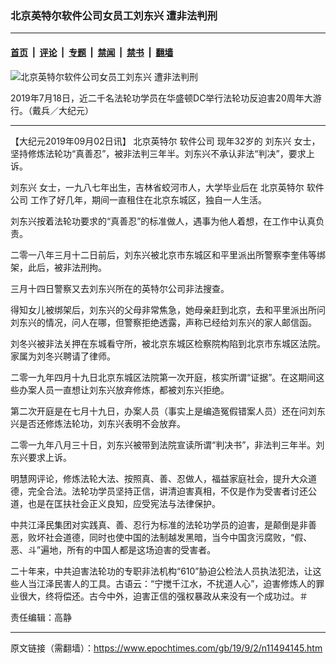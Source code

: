 ### 北京英特尔软件公司女员工刘东兴 遭非法判刑

---

#### [首页](../../../..?n11494145) &nbsp;|&nbsp; [评论](../../../../../epoch-comment?n11494145) &nbsp;|&nbsp; [专题](../../../../../epoch-special?n11494145) &nbsp;|&nbsp; [禁闻](../../../../../epoch-news?n11494145) &nbsp;|&nbsp; [禁书](../../../../../books?n11494145) &nbsp;|&nbsp; [翻墙](https://github.com/gfw-breaker/nogfw/blob/master/README.md?n11494145)


<div><img alt="北京英特尔软件公司女员工刘东兴 遭非法判刑" class="attachment-djy_600_400 size-djy_600_400 wp-post-image" src="https://i.epochtimes.com/assets/uploads/2019/09/youxing_10-600x400.jpg"/>
<div class="caption">
 <p>
  2019年7月18日，近二千名法轮功学员在华盛顿DC举行法轮功反迫害20周年大游行。（戴兵／大纪元）
 </p>
</div></div><hr/><div class="post_content" id="artbody" itemprop="articleBody">
 <!-- article content begin -->
 <p>
  【大纪元2019年09月02日讯】
  <ok href="https://www.epochtimes.com/gb/tag/%E5%8C%97%E4%BA%AC%E8%8B%B1%E7%89%B9%E5%B0%94.html">
   北京英特尔
  </ok>
  <ok href="https://www.epochtimes.com/gb/tag/%E8%BD%AF%E4%BB%B6%E5%85%AC%E5%8F%B8.html">
   软件公司
  </ok>
  现年32岁的
  <ok href="https://www.epochtimes.com/gb/tag/%E5%88%98%E4%B8%9C%E5%85%B4.html">
   刘东兴
  </ok>
  女士，坚持修炼法轮功“真善忍”，被非法判三年半。刘东兴不承认非法“判决”，要求上诉。
 </p>
 <p class="p4">
  <span class="s1">
   <ok href="https://www.epochtimes.com/gb/tag/%E5%88%98%E4%B8%9C%E5%85%B4.html">
    刘东兴
   </ok>
   女士，一九八七年出生，吉林省蛟河市人，大学毕业后在
   <ok href="https://www.epochtimes.com/gb/tag/%E5%8C%97%E4%BA%AC%E8%8B%B1%E7%89%B9%E5%B0%94.html">
    北京英特尔
   </ok>
   <ok href="https://www.epochtimes.com/gb/tag/%E8%BD%AF%E4%BB%B6%E5%85%AC%E5%8F%B8.html">
    软件公司
   </ok>
   工作了好几年，期间一直租住在北京东城区，独自一人生活。
  </span>
 </p>
 <p class="p4">
  <span class="s1">
   刘东兴按着法轮功要求的“真善忍”的标准做人，遇事为他人着想，在工作中认真负责。
  </span>
 </p>
 <p class="p4">
  <span class="s1">
   二零一八年三月十二日前后，刘东兴被北京市东城区和平里派出所警察李奎伟等绑架，此后，被非法刑拘。
  </span>
 </p>
 <p class="p4">
  <span class="s1">
   三月十四日警察又去刘东兴所在的英特尔公司非法搜查。
  </span>
 </p>
 <p class="p4">
  <span class="s1">
   得知女儿被绑架后，刘东兴的父母非常焦急，她母亲赶到北京，去和平里派出所问刘东兴的情况，问人在哪，但警察拒绝透露，声称已经给刘东兴的家人邮信函。
  </span>
 </p>
 <p class="p4">
  <span class="s1">
   刘冬兴被非法关押在东城看守所，被北京东城区检察院构陷到北京市东城区法院。家属为刘冬兴聘请了律师。
  </span>
 </p>
 <p class="p4">
  <span class="s1">
   二零一九年四月十九日北京东城区法院第一次开庭，核实所谓“证据”。在这期间这些办案人员一直想让刘东兴放弃修炼，都被刘东兴拒绝。
  </span>
 </p>
 <p class="p4">
  <span class="s1">
   第二次开庭是在七月十九日，办案人员（事实上是编造冤假错案人员）还在问刘东兴是否还修炼法轮功，刘东兴表明不会放弃。
  </span>
 </p>
 <p class="p4">
  <span class="s1">
   二零一九年八月三十日，刘东兴被带到法院宣读所谓“判决书”，非法判三年半。刘东兴要求上诉。
  </span>
 </p>
 <p class="p4">
  <span class="s1">
   明慧网评论，修炼法轮大法、按照真、善、忍做人，福益家庭社会，提升大众道德，完全合法。法轮功学员坚持正信，讲清迫害真相，不仅是作为受害者讨还公道，也是在匡扶社会正义良知，应受宪法与法律保护。
  </span>
 </p>
 <p class="p4">
  <span class="s1">
   中共江泽民集团对实践真、善、忍行为标准的法轮功学员的迫害，是颠倒是非善恶，败坏社会道德，同时也使中国的法制越发黑暗，当今中国贪污腐败，“假、恶、斗”遍地，所有的中国人都是这场迫害的受害者。
  </span>
 </p>
 <p class="p4">
  二十年来，中共迫害法轮功的专职非法机构“610”胁迫公检法人员执法犯法，让这些人当江泽民害人的工具。古语云：“宁搅千江水，不扰道人心”，迫害修炼人的罪业很大，终将偿还。古今中外，迫害正信的强权暴政从来没有一个成功过。＃
 </p>
 <p class="p4">
  责任编辑：高静
 </p>
 <!-- article content end -->
 <div id="below_article_ad">
 </div>
</div>


---

原文链接（需翻墙）：https://www.epochtimes.com/gb/19/9/2/n11494145.htm
